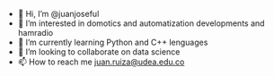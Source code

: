 - 👋 Hi, I’m @juanjoseful
- 👀 I’m interested in domotics and automatization developments and hamradio
- 🌱 I’m currently learning Python and C++ lenguages 
- 💞️ I’m looking to collaborate on data science
- 📫 How to reach me juan.ruiza@udea.edu.co
